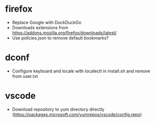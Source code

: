 # firefox
* Replace Google with DuckDuckGo
* Downloads extensions from https://addons.mozilla.org/firefox/downloads/latest/
* Use policies.json to remove default bookmarks?

# dconf
* Configure keyboard and locale with localectl in install.sh and remove from user.txt

# vscode
* Download repository to yum directory directly (https://packages.microsoft.com/yumrepos/vscode/config.repo)
